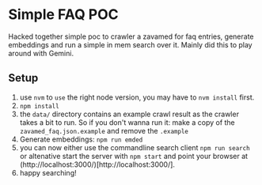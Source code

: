 # Simple FAQ POC

Hacked together simple poc to crawler a zavamed for faq entries, generate embeddings and run a simple in mem search over it. Mainly did this to play around with Gemini. 

## Setup

1. use `nvm` to `use` the right node version, you may have to `nvm install` first.
2. `npm install`
3. the `data/` directory contains an example crawl result as the crawler takes a bit to run. So if you don't wanna run it: make a copy of the `zavamed_faq.json.example` and remove the `.example`
4. Generate embeddings: `npm run emded`
5. you can now either use the commandline search client `npm run search` or altenative start the server with `npm start` and point your browser at (http://localhost:3000/)[http://localhost:3000/].
6. happy searching!